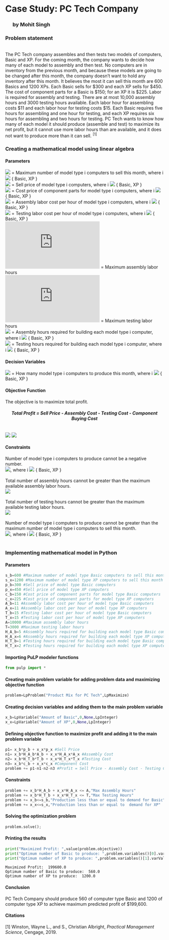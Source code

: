 
# Case Study: PC Tech Company
###       by Mohit Singh

### Problem statement
 <br>
The PC Tech company assembles and then tests two models of computers, Basic and XP.
For the coming month, the company wants to decide how many of each model to
assembly and then test. No computers are in inventory from the previous month, and
because these models are going to be changed after this month, the company doesn’t want
to hold any inventory after this month. It believes the most it can sell this month are 600
Basics and 1200 XPs. Each Basic sells for $300 and each XP sells for $450. The cost of
component parts for a Basic is $150; for an XP it is $225. Labor is required for assembly
and testing. There are at most 10,000 assembly hours and 3000 testing hours available. Each
labor hour for assembling costs $11 and each labor hour for testing costs $15. Each Basic
requires five hours for assembling and one hour for testing, and each XP requires six hours
for assembling and two hours for testing. PC Tech wants to know how many of each model
it should produce (assemble and test) to maximize its net profit, but it cannot use more labor
hours than are available, and it does not want to produce more than it can sell. <sup>[1]</sup>

### Creating a mathematical model using linear algebra

#### Parameters
 
![](https://latex.codecogs.com/svg.latex?S_{i}) = Maximum number of model type i computers to sell this month, where i ![](https://latex.codecogs.com/svg.latex?\in) { Basic, XP } <br>
![](https://latex.codecogs.com/svg.latex?P_{i}) = Sell price of model type i computers, where i ![](https://latex.codecogs.com/svg.latex?\in) { Basic, XP } <br>
![](https://latex.codecogs.com/svg.latex?C_{i}) = Cost price of component parts for model type i computers, where i ![](https://latex.codecogs.com/svg.latex?\in) { Basic, XP } <br>
![](https://latex.codecogs.com/svg.latex?A_{i}) = Assembly labor cost per hour of model type i computers, where i ![](https://latex.codecogs.com/svg.latex?\in) { Basic, XP } <br>
![](https://latex.codecogs.com/svg.latex?T_{i}) = Testing labor cost per hour of model type i computers, where i ![](https://latex.codecogs.com/svg.latex?\in) { Basic, XP } <br>
![](https://latex.codecogs.com/svg.latex?A) = Maximum assembly labor hours <br>
![](https://latex.codecogs.com/svg.latex?T) = Maximum testing labor hours <br>
![](https://latex.codecogs.com/svg.latex?H_{A,i}) = Assembly hours required for building each model type i computer, where i ![](https://latex.codecogs.com/svg.latex?\in) { Basic, XP } <br>
![](https://latex.codecogs.com/svg.latex?H_{T,i}) = Testing hours required for building each model type i computer, where i ![](https://latex.codecogs.com/svg.latex?\in) { Basic, XP } <br>

#### Decision Variables
 
![](https://latex.codecogs.com/svg.latex?x_{i}) = How many model type i computers to produce this month, where i ![](https://latex.codecogs.com/svg.latex?\in) { Basic, XP }

#### Objective Function
 
The objective is to maximize total profit.<br>

#### *<center>Total Profit = Sell Price - Assembly Cost - Testing Cost - Component Buying Cost </center>* <br>

![](https://latex.codecogs.com/svg.latex?Total&space;Profit&space;=&space;\sum_{i&space;\in&space;{&space;Basic,&space;XP&space;}}&space;x_{i}&space;*&space;P_{i}&space;-&space;\sum_{i&space;\in&space;{&space;Basic,&space;XP&space;}}&space;x_{i}&space;*&space;H_{A,i}&space;*&space;A_{i})
![](https://latex.codecogs.com/svg.latex?-&space;\sum_{i&space;\in&space;{&space;Basic,&space;XP&space;}}&space;x_{i}&space;*&space;H_{T,i}&space;*&space;T_{i}&space;-&space;\sum_{i&space;\in&space;{&space;Basic,&space;XP&space;}}&space;x_{i}&space;*&space;C_{i})

#### Constraints

Number of model type i computers to produce cannot be a negative number. <br>
![](https://latex.codecogs.com/svg.latex?x_{i}&space;\geq&space;0), where i ![](https://latex.codecogs.com/svg.latex?\in) { Basic, XP }<br><br>
Total number of assembly hours cannot be greater than the maximum available assembly labor hours. <br>
![](https://latex.codecogs.com/svg.latex?$\sum_{i&space;\in&space;{&space;Basic,&space;XP&space;}}&space;x_{i}&space;*&space;H_{A,i}&space;\leq&space;A$) <br><br>
Total number of testing hours cannot be greater than the maximum available testing labor hours. <br>
![](https://latex.codecogs.com/svg.latex?$\sum_{i&space;\in&space;{&space;Basic,&space;XP&space;}}&space;x_{i}&space;*&space;H_{T,i}&space;\leq&space;T$) <br><br>
Number of model type i computers to produce cannot be greater than the maximum number of model type i computers to sell this month. <br>
![](https://latex.codecogs.com/svg.latex?$x_{i}&space;\leq&space;S_{i}$), where i ![](https://latex.codecogs.com/svg.latex?\in) { Basic, XP } <br><br>

### Implementing mathematical model in Python

#### Parameters


```python
s_b=600 #Maximum number of model type Basic computers to sell this month
s_x=1200 #Maximum number of model type XP computers to sell this month
p_b=300 #Sell price of model type Basic computers
p_x=450 #Sell price of model type XP computers
c_b=150 #Cost price of component parts for model type Basic computers
c_x=225 #Cost price of component parts for model type XP computers
A_b=11 #Assembly labor cost per hour of model type Basic computers
A_x=11 #Assembly labor cost per hour of model type XP computers
T_b=15 #Testing labor cost per hour of model type Basic computers
T_x=15 #Testing labor cost per hour of model type XP computers
A=10000 #Maximum assembly labor hours 
T=3000 #Maximum testing labor hours 
H_A_b=5 #Assembly hours required for building each model type Basic computer
H_A_x=6 #Assembly hours required for building each model type XP computer
H_T_b=1 #Testing hours required for building each model type Basic computer
H_T_x=2 #Testing hours required for building each model type XP computer
```

#### Importing PuLP modeler functions


```python
from pulp import *
```

#### Creating main problem variable for adding problem data and maximizing objective function


```python
problem=LpProblem("Product Mix for PC Tech",LpMaximize)
```

#### Creating decision variables and adding them to the main problem variable


```python
x_b=LpVariable("Amount of Basic",0,None,LpInteger)
x_x=LpVariable("Amount of XP",0,None,LpInteger)
```

#### Defining objective function to maximize profit and adding it to the main problem variable


```python
p1= x_b*p_b + x_x*p_x #Sell Price
n1= x_b*H_A_b*A_b + x_x*H_A_x*A_x #Assembly Cost
n2= x_b*H_T_b*T_b + x_x*H_T_x*T_x #Testing Cost
n3= x_b*c_b + x_x*c_x #Component Cost
problem += p1-n1-n2-n3 #Profit = Sell Price - Assembly Cost - Testing Cost - Component Cost
```

#### Constraints


```python
problem += x_b*H_A_b + x_x*H_A_x <= A,"Max Assembly Hours"
problem += x_b*H_T_b + x_x*H_T_x <= T,"Max Testing Hours"
problem += x_b<=s_b,"Production less than or equal to demand for Basic"
problem += x_x<=s_x,"Production less than or equal to  demand for XP"
```

#### Solving the optimization problem


```python
problem.solve();
```

#### Printing the results


```python
print("Maximized Profit: ",value(problem.objective))
print("Optimum number of Basic to produce: ",problem.variables()[0].varValue)
print("Optimum number of XP to produce: ",problem.variables()[1].varValue)
```

    Maximized Profit:  199600.0
    Optimum number of Basic to produce:  560.0
    Optimum number of XP to produce:  1200.0
    

#### Conclusion
PC Tech Company should produce 560 of computer type Basic and 1200 of computer type XP to achieve maximum predicted profit of $199,600.


#### Citations
[1] Winston, Wayne L., and S., Christian Albright, *Practical Management Science*, Cengage, 2019.

